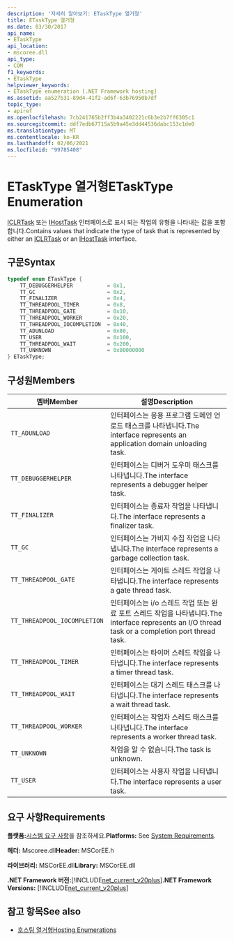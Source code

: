 ```yaml
---
description: '자세히 알아보기: ETaskType 열거형'
title: ETaskType 열거형
ms.date: 03/30/2017
api_name:
- ETaskType
api_location:
- mscoree.dll
api_type:
- COM
f1_keywords:
- ETaskType
helpviewer_keywords:
- ETaskType enumeration [.NET Framework hosting]
ms.assetid: aa527b31-89d4-41f2-ad6f-63b76950b7df
topic_type:
- apiref
ms.openlocfilehash: 7cb241765b2ff3b4a3402221c6b3e2b7ff6305c1
ms.sourcegitcommit: ddf7edb67715a5b9a45e3dd44536dabc153c1de0
ms.translationtype: MT
ms.contentlocale: ko-KR
ms.lasthandoff: 02/06/2021
ms.locfileid: "99785408"
---
```

# <a name="etasktype-enumeration"></a><span data-ttu-id="0608f-103">ETaskType 열거형</span><span class="sxs-lookup"><span data-stu-id="0608f-103">ETaskType Enumeration</span></span>

<span data-ttu-id="0608f-104">[ICLRTask](iclrtask-interface.md) 또는 [IHostTask](ihosttask-interface.md) 인터페이스로 표시 되는 작업의 유형을 나타내는 값을 포함 합니다.</span><span class="sxs-lookup"><span data-stu-id="0608f-104">Contains values that indicate the type of task that is represented by either an [ICLRTask](iclrtask-interface.md) or an [IHostTask](ihosttask-interface.md) interface.</span></span>  
  
## <a name="syntax"></a><span data-ttu-id="0608f-105">구문</span><span class="sxs-lookup"><span data-stu-id="0608f-105">Syntax</span></span>  
  
```cpp  
typedef enum ETaskType {  
    TT_DEBUGGERHELPER           = 0x1,  
    TT_GC                       = 0x2,  
    TT_FINALIZER                = 0x4,  
    TT_THREADPOOL_TIMER         = 0x8,  
    TT_THREADPOOL_GATE          = 0x10,  
    TT_THREADPOOL_WORKER        = 0x20,  
    TT_THREADPOOL_IOCOMPLETION  = 0x40,  
    TT_ADUNLOAD                 = 0x80,  
    TT_USER                     = 0x100,  
    TT_THREADPOOL_WAIT          = 0x200,  
    TT_UNKNOWN                  = 0x80000000  
} ETaskType;  
```  
  
## <a name="members"></a><span data-ttu-id="0608f-106">구성원</span><span class="sxs-lookup"><span data-stu-id="0608f-106">Members</span></span>  
  
|<span data-ttu-id="0608f-107">멤버</span><span class="sxs-lookup"><span data-stu-id="0608f-107">Member</span></span>|<span data-ttu-id="0608f-108">설명</span><span class="sxs-lookup"><span data-stu-id="0608f-108">Description</span></span>|  
|------------|-----------------|  
|`TT_ADUNLOAD`|<span data-ttu-id="0608f-109">인터페이스는 응용 프로그램 도메인 언로드 태스크를 나타냅니다.</span><span class="sxs-lookup"><span data-stu-id="0608f-109">The interface represents an application domain unloading task.</span></span>|  
|`TT_DEBUGGERHELPER`|<span data-ttu-id="0608f-110">인터페이스는 디버거 도우미 태스크를 나타냅니다.</span><span class="sxs-lookup"><span data-stu-id="0608f-110">The interface represents a debugger helper task.</span></span>|  
|`TT_FINALIZER`|<span data-ttu-id="0608f-111">인터페이스는 종료자 작업을 나타냅니다.</span><span class="sxs-lookup"><span data-stu-id="0608f-111">The interface represents a finalizer task.</span></span>|  
|`TT_GC`|<span data-ttu-id="0608f-112">인터페이스는 가비지 수집 작업을 나타냅니다.</span><span class="sxs-lookup"><span data-stu-id="0608f-112">The interface represents a garbage collection task.</span></span>|  
|`TT_THREADPOOL_GATE`|<span data-ttu-id="0608f-113">인터페이스는 게이트 스레드 작업을 나타냅니다.</span><span class="sxs-lookup"><span data-stu-id="0608f-113">The interface represents a gate thread task.</span></span>|  
|`TT_THREADPOOL_IOCOMPLETION`|<span data-ttu-id="0608f-114">인터페이스는 i/o 스레드 작업 또는 완료 포트 스레드 작업을 나타냅니다.</span><span class="sxs-lookup"><span data-stu-id="0608f-114">The interface represents an I/O thread task or a completion port thread task.</span></span>|  
|`TT_THREADPOOL_TIMER`|<span data-ttu-id="0608f-115">인터페이스는 타이머 스레드 작업을 나타냅니다.</span><span class="sxs-lookup"><span data-stu-id="0608f-115">The interface represents a timer thread task.</span></span>|  
|`TT_THREADPOOL_WAIT`|<span data-ttu-id="0608f-116">인터페이스는 대기 스레드 태스크를 나타냅니다.</span><span class="sxs-lookup"><span data-stu-id="0608f-116">The interface represents a wait thread task.</span></span>|  
|`TT_THREADPOOL_WORKER`|<span data-ttu-id="0608f-117">인터페이스는 작업자 스레드 태스크를 나타냅니다.</span><span class="sxs-lookup"><span data-stu-id="0608f-117">The interface represents a worker thread task.</span></span>|  
|`TT_UNKNOWN`|<span data-ttu-id="0608f-118">작업을 알 수 없습니다.</span><span class="sxs-lookup"><span data-stu-id="0608f-118">The task is unknown.</span></span>|  
|`TT_USER`|<span data-ttu-id="0608f-119">인터페이스는 사용자 작업을 나타냅니다.</span><span class="sxs-lookup"><span data-stu-id="0608f-119">The interface represents a user task.</span></span>|  
  
## <a name="requirements"></a><span data-ttu-id="0608f-120">요구 사항</span><span class="sxs-lookup"><span data-stu-id="0608f-120">Requirements</span></span>  

 <span data-ttu-id="0608f-121">**플랫폼:**[시스템 요구 사항](../../get-started/system-requirements.md)을 참조하세요.</span><span class="sxs-lookup"><span data-stu-id="0608f-121">**Platforms:** See [System Requirements](../../get-started/system-requirements.md).</span></span>  
  
 <span data-ttu-id="0608f-122">**헤더:** Mscoree.dll</span><span class="sxs-lookup"><span data-stu-id="0608f-122">**Header:** MSCorEE.h</span></span>  
  
 <span data-ttu-id="0608f-123">**라이브러리:** MSCorEE.dll</span><span class="sxs-lookup"><span data-stu-id="0608f-123">**Library:** MSCorEE.dll</span></span>  
  
 <span data-ttu-id="0608f-124">**.NET Framework 버전:**[!INCLUDE[net_current_v20plus](../../../../includes/net-current-v20plus-md.md)]</span><span class="sxs-lookup"><span data-stu-id="0608f-124">**.NET Framework Versions:** [!INCLUDE[net_current_v20plus](../../../../includes/net-current-v20plus-md.md)]</span></span>  
  
## <a name="see-also"></a><span data-ttu-id="0608f-125">참고 항목</span><span class="sxs-lookup"><span data-stu-id="0608f-125">See also</span></span>

- [<span data-ttu-id="0608f-126">호스팅 열거형</span><span class="sxs-lookup"><span data-stu-id="0608f-126">Hosting Enumerations</span></span>](hosting-enumerations.md)
